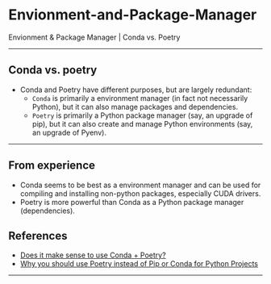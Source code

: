 # Envionment-and-Package-Manager
Envionment &amp; Package Manager | Conda vs. Poetry
***

## Conda vs. poetry
- Conda and Poetry have different purposes, but are largely redundant:
  - `Conda` is primarily a environment manager (in fact not necessarily Python), but it can also manage packages and dependencies.
  - `Poetry` is primarily a Python package manager (say, an upgrade of pip), but it can also create and manage Python environments (say, an upgrade of Pyenv).
***

## From experience
- Conda seems to be best as a environment manager and can be used for compiling and installing non-python packages, especially CUDA drivers.
-  Poetry is more powerful than Conda as a Python package manager (dependencies).

## References
- [Does it make sense to use Conda + Poetry?](https://stackoverflow.com/questions/70851048/does-it-make-sense-to-use-conda-poetry)
- [Why you should use Poetry instead of Pip or Conda for Python Projects](https://blogs.sap.com/2022/05/08/why-you-should-use-poetry-instead-of-pip-or-conda-for-python-projects/)
***
